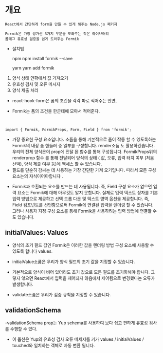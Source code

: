 # 개요

    React에서 간단하게 form을 만들 수 있게 해주는 Node.js 패키지

    Formik은 가장 성가신 3가지 부분을 도와주는 작은 라이브러리
    폼태그 유효성 검증을 쉽게 도와주는 Formik

- 설치법

  npm
  npm install formik --save

  yarn
  yarn add formik

1. 양식 상태 안팎에서 값 가져오기
2. 유효성 검사 및 오류 메시지
3. 양식 제출 처리

- react-hook-form은 폼의 조건을 각각 따로 적어주는 반면,

- Formik는 폼의 조건을 한군데에 모아서 적어준다.

<br />

    import { Formik, FormikProps, Form, Field } from 'formik';

- <Formik />가장 중요한 구성 요소입니다. 소품을 통해 기본적으로 폼이 작동 할 수 있도록하는 Formik의 내장 폼 핸들러 중 일부를 구성합니다. render소품 도 활용하겠습니다 . 우리의 전체 양식은이 prop에 전달 된 함수를 통해 구성됩니다.
  FormikProps위의 renderprop 함수 를 통해 전달되어 양식의 상태 ( 값, 오류, 입력 터치 여부 (처음 선택), 양식 제출 여부 등)에 액세스 할 수 있습니다.
- <Form />필드를 단순히 감싸는 데 사용하는 가장 간단한 가져 오기입니다. 따라서 모든 <Field />구성 요소는의 자식이어야합니다 <Form />.
- <Field />Formik과 호환되는 요소를 만드는 데 사용됩니다. 즉, Field 구성 요소가 없으면 입력 요소는 Formik에 대해 아무것도 알지 못합니다. <Field />실제로 입력 텍스트 상자를 기본 입력 방법으로 제공하고 선택 드롭 다운 및 텍스트 영역 옵션을 제공합니다.
  즉, Field 컴포넌트를 선언함으로써 Formik에 연결된 입력을 렌더링 할 수 있습니다. 그러나 사용자 지정 구성 요소를 통해 Formik을 사용하려는 입력 방법에 연결할 수도 있습니다.

## initialValues: Values

- 양식의 초기 필드 값인 Formik은 이러한 값을 렌더링 방법 구성 요소에 사용할 수 있도록 합니다 values.
- initialValue소품은 우리가 양식 필드의 초기 값을 지정할 수 있습니다.
- 기본적으로 양식이 비어 있더라도 초기 값으로 모든 필드를 초기화해야 합니다. 그렇지 않으면 React에서 입력을 제어되지 않음에서 제어됨으로 변경했다는 오류가 발생합니다.

- validate소품은 우리가 검증 규칙을 지정할 수 있습니다.


## validationSchema

-validationSchema prop는 Yup schema를 사용하여 보다 쉽고 편하게 유효성 검사를 수행할 수 있다.

- 이 옵션은 Yup의 유효성 검사 오류 메세지를 키가 values / initialValues / touched와 일치하는 객체로 자동 변환 됩니다.


